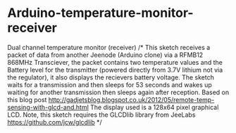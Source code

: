 Arduino-temperature-monitor-receiver
====================================

Dual channel temperature monitor (receiver)
/* This sketch receives a packet of data from another Jeenode (Arduino clone)
 via a RFMB12 868MHz Transciever, the packet contains two temperature values and
 the Battery level for the transmitter (powered directly from 3.7V lithium not via
 the regulator), it also displays the recievers battery voltage.
 The sketch waits for a transmission and then sleeps for 53 seconds and wakes up 
 waiting for another transmission then sleeps again after reception.
 Based on this blog post
 http://gadjetsblog.blogspot.co.uk/2012/05/remote-temp-sensing-with-glcd-and.html
 The display used is a 128x64 pixel graphical LCD.
 Note, this sketch requires the GLCDlib library from JeeLabs
 https://github.com/jcw/glcdlib
 */

